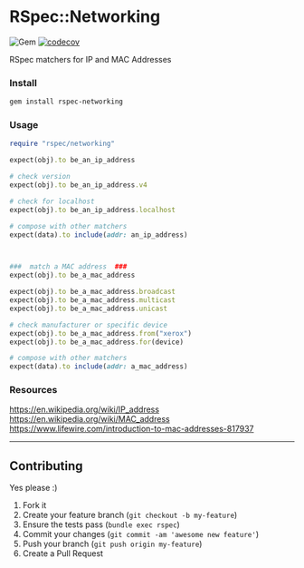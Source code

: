 RSpec::Networking
======
![Gem](https://img.shields.io/gem/dt/rspec-networking?style=plastic)
[![codecov](https://codecov.io/gh/dpep/rspec-networking/branch/main/graph/badge.svg)](https://codecov.io/gh/dpep/rspec-networking)

RSpec matchers for IP and MAC Addresses


### Install
```bash
gem install rspec-networking
```


### Usage

```ruby
require "rspec/networking"

expect(obj).to be_an_ip_address

# check version
expect(obj).to be_an_ip_address.v4

# check for localhost
expect(obj).to be_an_ip_address.localhost

# compose with other matchers
expect(data).to include(addr: an_ip_address)



###  match a MAC address  ###
expect(obj).to be_a_mac_address

expect(obj).to be_a_mac_address.broadcast
expect(obj).to be_a_mac_address.multicast
expect(obj).to be_a_mac_address.unicast

# check manufacturer or specific device
expect(obj).to be_a_mac_address.from("xerox")
expect(obj).to be_a_mac_address.for(device)

# compose with other matchers
expect(data).to include(addr: a_mac_address)
```


### Resources
https://en.wikipedia.org/wiki/IP_address
https://en.wikipedia.org/wiki/MAC_address
https://www.lifewire.com/introduction-to-mac-addresses-817937

----
## Contributing

Yes please  :)

1. Fork it
1. Create your feature branch (`git checkout -b my-feature`)
1. Ensure the tests pass (`bundle exec rspec`)
1. Commit your changes (`git commit -am 'awesome new feature'`)
1. Push your branch (`git push origin my-feature`)
1. Create a Pull Request
